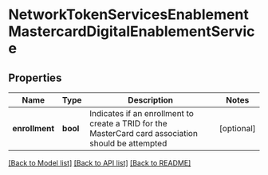 # NetworkTokenServicesEnablementMastercardDigitalEnablementService

## Properties
Name | Type | Description | Notes
------------ | ------------- | ------------- | -------------
**enrollment** | **bool** | Indicates if an enrollment to create a TRID for the MasterCard card association should be attempted | [optional] 

[[Back to Model list]](../README.md#documentation-for-models) [[Back to API list]](../README.md#documentation-for-api-endpoints) [[Back to README]](../README.md)


